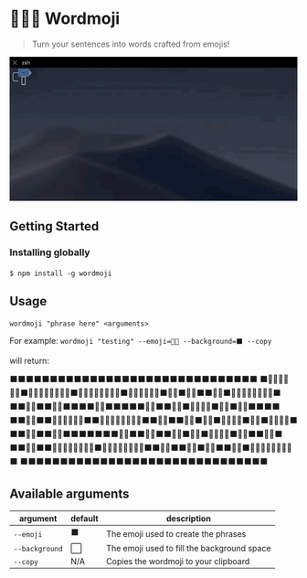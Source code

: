 # 🧙🏼‍♂️ Wordmoji
> Turn your sentences into words crafted from emojis!

![How to use Wordmoji](docs/usage.gif "A simple example using basic arguments")

## Getting Started

### Installing globally
`$ npm install -g wordmoji`

## Usage

`wordmoji "phrase here" <arguments>`

For example:
`wordmoji "testing" --emoji=󠁧󠁢󠁥󠁮󠁧👍🏼 --background=⬛️ --copy`

will return:

⬛️⬛️⬛️⬛️⬛️⬛️⬛️⬛️⬛️⬛️⬛️⬛️⬛️⬛️⬛️⬛️⬛️⬛️⬛️⬛️⬛️⬛️⬛️⬛️⬛️⬛️⬛️⬛️⬛️⬛️⬛️
⬛️󠁧󠁢󠁥󠁮󠁧👍🏼󠁧󠁢󠁥󠁮󠁧👍🏼󠁧󠁢󠁥󠁮󠁧👍🏼⬛️󠁧󠁢󠁥󠁮󠁧👍🏼󠁧󠁢󠁥󠁮󠁧👍🏼󠁧󠁢󠁥󠁮󠁧👍🏼󠁧󠁢󠁥󠁮󠁧👍🏼⬛️󠁧󠁢󠁥󠁮󠁧👍🏼󠁧󠁢󠁥󠁮󠁧👍🏼󠁧󠁢󠁥󠁮󠁧👍🏼󠁧󠁢󠁥󠁮󠁧👍🏼⬛️󠁧󠁢󠁥󠁮󠁧👍🏼󠁧󠁢󠁥󠁮󠁧👍🏼󠁧󠁢󠁥󠁮󠁧👍🏼⬛️󠁧󠁢󠁥󠁮󠁧👍🏼⬛️󠁧󠁢󠁥󠁮󠁧👍🏼⬛️⬛️󠁧󠁢󠁥󠁮󠁧👍🏼⬛️󠁧󠁢󠁥󠁮󠁧👍🏼󠁧󠁢󠁥󠁮󠁧👍🏼󠁧󠁢󠁥󠁮󠁧👍🏼󠁧󠁢󠁥󠁮󠁧👍🏼⬛️
⬛️⬛️󠁧󠁢󠁥󠁮󠁧👍🏼⬛️⬛️󠁧󠁢󠁥󠁮󠁧👍🏼⬛️⬛️⬛️⬛️󠁧󠁢󠁥󠁮󠁧👍🏼⬛️⬛️⬛️⬛️⬛️󠁧󠁢󠁥󠁮󠁧👍🏼⬛️⬛️󠁧󠁢󠁥󠁮󠁧👍🏼⬛️󠁧󠁢󠁥󠁮󠁧👍🏼󠁧󠁢󠁥󠁮󠁧👍🏼⬛️󠁧󠁢󠁥󠁮󠁧👍🏼⬛️󠁧󠁢󠁥󠁮󠁧👍🏼⬛️⬛️⬛️⬛️
⬛️⬛️󠁧󠁢󠁥󠁮󠁧👍🏼⬛️⬛️󠁧󠁢󠁥󠁮󠁧👍🏼󠁧󠁢󠁥󠁮󠁧👍🏼󠁧󠁢󠁥󠁮󠁧👍🏼⬛️⬛️󠁧󠁢󠁥󠁮󠁧👍🏼󠁧󠁢󠁥󠁮󠁧👍🏼󠁧󠁢󠁥󠁮󠁧👍🏼󠁧󠁢󠁥󠁮󠁧👍🏼⬛️⬛️󠁧󠁢󠁥󠁮󠁧👍🏼⬛️⬛️󠁧󠁢󠁥󠁮󠁧👍🏼⬛️󠁧󠁢󠁥󠁮󠁧👍🏼⬛️󠁧󠁢󠁥󠁮󠁧👍🏼󠁧󠁢󠁥󠁮󠁧👍🏼⬛️󠁧󠁢󠁥󠁮󠁧👍🏼⬛️󠁧󠁢󠁥󠁮󠁧👍🏼󠁧󠁢󠁥󠁮󠁧👍🏼⬛️
⬛️⬛️󠁧󠁢󠁥󠁮󠁧👍🏼⬛️⬛️󠁧󠁢󠁥󠁮󠁧👍🏼⬛️⬛️⬛️⬛️⬛️⬛️⬛️󠁧󠁢󠁥󠁮󠁧👍🏼⬛️⬛️󠁧󠁢󠁥󠁮󠁧👍🏼⬛️⬛️󠁧󠁢󠁥󠁮󠁧👍🏼⬛️󠁧󠁢󠁥󠁮󠁧👍🏼⬛️󠁧󠁢󠁥󠁮󠁧👍🏼󠁧󠁢󠁥󠁮󠁧👍🏼⬛️󠁧󠁢󠁥󠁮󠁧👍🏼⬛️⬛️󠁧󠁢󠁥󠁮󠁧👍🏼⬛️
⬛️⬛️󠁧󠁢󠁥󠁮󠁧👍🏼⬛️⬛️󠁧󠁢󠁥󠁮󠁧👍🏼󠁧󠁢󠁥󠁮󠁧👍🏼󠁧󠁢󠁥󠁮󠁧👍🏼󠁧󠁢󠁥󠁮󠁧👍🏼⬛️󠁧󠁢󠁥󠁮󠁧👍🏼󠁧󠁢󠁥󠁮󠁧👍🏼󠁧󠁢󠁥󠁮󠁧👍🏼󠁧󠁢󠁥󠁮󠁧👍🏼⬛️⬛️󠁧󠁢󠁥󠁮󠁧👍🏼⬛️⬛️󠁧󠁢󠁥󠁮󠁧👍🏼⬛️󠁧󠁢󠁥󠁮󠁧👍🏼⬛️⬛️󠁧󠁢󠁥󠁮󠁧👍🏼⬛️󠁧󠁢󠁥󠁮󠁧👍🏼󠁧󠁢󠁥󠁮󠁧👍🏼󠁧󠁢󠁥󠁮󠁧👍🏼󠁧󠁢󠁥󠁮󠁧👍🏼⬛️
⬛️⬛️⬛️⬛️⬛️⬛️⬛️⬛️⬛️⬛️⬛️⬛️⬛️⬛️⬛️⬛️⬛️⬛️⬛️⬛️⬛️⬛️⬛️⬛️⬛️⬛️⬛️⬛️⬛️⬛️⬛️

## Available arguments

| argument | default | description |
| --- | --- | --- |
| `--emoji` | ⬛️ | The emoji used to create the phrases |
| `--background` | ⬜️ | The emoji used to fill the background space |
| `--copy` | N/A | Copies the wordmoji to your clipboard |